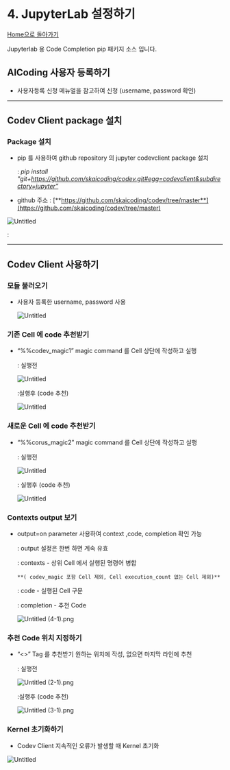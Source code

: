 # 4. JupyterLab 설정하기

[Home으로 돌아가기](https://www.notion.so/SKCC-AICoding-2-Next-Rel-388568bc0af54e3da02ac02c8f088573?pvs=21)

Jupyterlab 용 Code Completion  pip 패키지 소스 입니다.  

## AICoding 사용자 등록하기

- 사용자등록 신청 메뉴얼을 참고하여 신청 (username, password 확인)

---

## Codev Client package 설치

### Package **설치**

- pip 를 사용하여 github repository 의 jupyter codevclient package 설치
    
    : *pip install "git+https://github.com/skaicoding/codev.git#egg=codevclient&subdirectory=jupyter”*
    
- github 주소 : [**https://github.com/skaicoding/codev/tree/master**](https://github.com/skaicoding/codev/tree/master)

![Untitled](manual/images/Untitled.png)

:

---

## Codev Client 사용하기

### **모듈 불러오기**

- 사용자 등록한 username, password 사용
    
    ![Untitled](manual/images/Untitled%201.png)
    

### **기존 Cell 에 code 추천받기**

- “%%codev_magic1” magic command 를 Cell 상단에 작성하고 실행
    
    : 실행전
    
    ![Untitled](manual/images/Untitled%202.png)
    
    :실행후 (code 추천)
    
    ![Untitled](manual/images/Untitled%203.png)
    

### **새로운 Cell 에  code 추천받기**

- “%%corus_magic2” magic command 를 Cell 상단에 작성하고 실행
    
    : 실행전
    
    ![Untitled](manual/images/Untitled%204.png)
    
    : 실행후 (code 추천)
    
    ![Untitled](manual/images/Untitled%205.png)
    

### **Contexts output 보기**

- output=on parameter 사용하여 context ,code, completion 확인 가능
    
    : output 설정은 한번 하면 계속 유효
    
    : contexts - 상위 Cell 에서 실행된 명령어 병합
    
      **( codev_magic 포함 Cell 제외, Cell execution_count 없는 Cell 제외)**
    
    : code - 실행된 Cell 구문
    
    : completion - 추천 Code
    
    ![Untitled (4-1).png](manual/images/Untitled_(4-1).png)
    

### 추천 Code 위치 지정하기

- “<<HERE>>” Tag 를 추천받기 원하는 위치에 작성, 없으면 마지막 라인에 추천
    
    : 실행전
    
    ![Untitled (2-1).png](manual/images/Untitled_(2-1).png)
    
    :실행후 (code 추천)
    
    ![Untitled (3-1).png](manual/images/Untitled_(3-1).png)
    

### Kernel 초기화하기

- Codev Client 지속적인 오류가 발생할 때 Kernel 초기화

![Untitled](manual/images/Untitled%206.png)